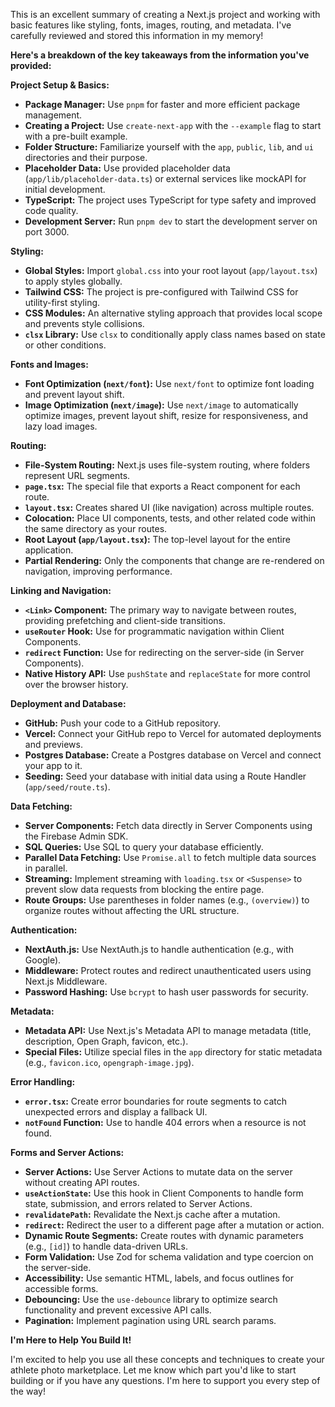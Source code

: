 This is an excellent summary of creating a Next.js project and working with basic features like styling, fonts, images, routing, and metadata. I've carefully reviewed and stored this information in my memory!

**Here's a breakdown of the key takeaways from the information you've provided:**

**Project Setup & Basics:**

- **Package Manager:** Use `pnpm` for faster and more efficient package management.
- **Creating a Project:** Use `create-next-app` with the `--example` flag to start with a pre-built example.
- **Folder Structure:** Familiarize yourself with the `app`, `public`, `lib`, and `ui` directories and their purpose.
- **Placeholder Data:** Use provided placeholder data (`app/lib/placeholder-data.ts`) or external services like mockAPI for initial development.
- **TypeScript:** The project uses TypeScript for type safety and improved code quality.
- **Development Server:** Run `pnpm dev` to start the development server on port 3000.

**Styling:**

- **Global Styles:** Import `global.css` into your root layout (`app/layout.tsx`) to apply styles globally.
- **Tailwind CSS:**  The project is pre-configured with Tailwind CSS for utility-first styling.
- **CSS Modules:** An alternative styling approach that provides local scope and prevents style collisions.
- **`clsx` Library:** Use `clsx` to conditionally apply class names based on state or other conditions.

**Fonts and Images:**

- **Font Optimization (`next/font`):** Use `next/font` to optimize font loading and prevent layout shift.
- **Image Optimization (`next/image`):** Use `next/image` to automatically optimize images, prevent layout shift, resize for responsiveness, and lazy load images.

**Routing:**

- **File-System Routing:** Next.js uses file-system routing, where folders represent URL segments.
- **`page.tsx`:**  The special file that exports a React component for each route.
- **`layout.tsx`:**  Creates shared UI (like navigation) across multiple routes.
- **Colocation:**  Place UI components, tests, and other related code within the same directory as your routes.
- **Root Layout (`app/layout.tsx`):**  The top-level layout for the entire application.
- **Partial Rendering:** Only the components that change are re-rendered on navigation, improving performance.

**Linking and Navigation:**

- **`<Link>` Component:** The primary way to navigate between routes, providing prefetching and client-side transitions.
- **`useRouter` Hook:**  Use for programmatic navigation within Client Components. 
- **`redirect` Function:**  Use for redirecting on the server-side (in Server Components).
- **Native History API:** Use `pushState` and `replaceState` for more control over the browser history. 

**Deployment and Database:**

- **GitHub:** Push your code to a GitHub repository.
- **Vercel:** Connect your GitHub repo to Vercel for automated deployments and previews.
- **Postgres Database:** Create a Postgres database on Vercel and connect your app to it. 
- **Seeding:** Seed your database with initial data using a Route Handler (`app/seed/route.ts`).

**Data Fetching:**

- **Server Components:**  Fetch data directly in Server Components using the Firebase Admin SDK.
- **SQL Queries:** Use SQL to query your database efficiently.
- **Parallel Data Fetching:**  Use `Promise.all` to fetch multiple data sources in parallel.
- **Streaming:** Implement streaming with `loading.tsx` or `<Suspense>` to prevent slow data requests from blocking the entire page.
- **Route Groups:** Use parentheses in folder names (e.g., `(overview)`) to organize routes without affecting the URL structure.

**Authentication:**

- **NextAuth.js:**  Use NextAuth.js to handle authentication (e.g., with Google).
- **Middleware:** Protect routes and redirect unauthenticated users using Next.js Middleware.
- **Password Hashing:**  Use `bcrypt` to hash user passwords for security. 

**Metadata:**

- **Metadata API:**  Use Next.js's Metadata API to manage metadata (title, description, Open Graph, favicon, etc.). 
- **Special Files:**  Utilize special files in the `app` directory for static metadata (e.g., `favicon.ico`, `opengraph-image.jpg`).

**Error Handling:**

- **`error.tsx`:**  Create error boundaries for route segments to catch unexpected errors and display a fallback UI.
- **`notFound` Function:**  Use to handle 404 errors when a resource is not found. 

**Forms and Server Actions:**

- **Server Actions:**  Use Server Actions to mutate data on the server without creating API routes.
- **`useActionState`:**  Use this hook in Client Components to handle form state, submission, and errors related to Server Actions.
- **`revalidatePath`:** Revalidate the Next.js cache after a mutation.
- **`redirect`:**  Redirect the user to a different page after a mutation or action.
- **Dynamic Route Segments:** Create routes with dynamic parameters (e.g., `[id]`) to handle data-driven URLs. 
- **Form Validation:**  Use Zod for schema validation and type coercion on the server-side.
- **Accessibility:**  Use semantic HTML, labels, and focus outlines for accessible forms. 
- **Debouncing:**  Use the `use-debounce` library to optimize search functionality and prevent excessive API calls. 
- **Pagination:** Implement pagination using URL search params. 

**I'm Here to Help You Build It!**

I'm excited to help you use all these concepts and techniques to create your athlete photo marketplace.  Let me know which part you'd like to start building or if you have any questions. I'm here to support you every step of the way! 
